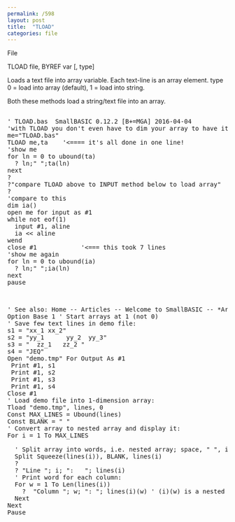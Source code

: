 ```yaml
---
permalink: /598
layout: post
title:  "TLOAD"
categories: file
---
```

File

TLOAD file, BYREF var [, type]

Loads a text file into array variable. Each text-line is an array element. type 0 = load into array (default), 1 = load into string.

Both these methods load a string/text file into an array.
<pre>

' TLOAD.bas  SmallBASIC 0.12.2 [B+=MGA] 2016-04-04
'with TLOAD you don't even have to dim your array to have it created
me="TLOAD.bas"
TLOAD me,ta    '<==== it's all done in one line!
'show me
for ln = 0 to ubound(ta)
  ? ln;" ";ta(ln)
next
?
?"compare TLOAD above to INPUT method below to load array"
?
'compare to this
dim ia()
open me for input as #1
while not eof(1)
  input #1, aline
  ia << aline
wend
close #1            '<=== this took 7 lines
'show me again
for ln = 0 to ubound(ia)
  ? ln;" ";ia(ln)
next
pause

</pre>

<pre>

' See also: Home -- Articles -- Welcome to SmallBASIC -- *Arrays and Matrices*
Option Base 1 ' Start arrays at 1 (not 0)
' Save few text lines in demo file:
s1 = "xx_1 xx_2"
s2 = "yy_1      yy_2  yy_3"
s3 = "  zz_1   zz_2 "
s4 = "JEQ"
Open "demo.tmp" For Output As #1
 Print #1, s1
 Print #1, s2
 Print #1, s3
 Print #1, s4
Close #1
' Load demo file into 1-dimension array:
Tload "demo.tmp", lines, 0
Const MAX_LINES = Ubound(lines)
Const BLANK = " "
' Convert array to nested array and display it:
For i = 1 To MAX_LINES
  
  ' Split array into words, i.e. nested array; space, " ", is the delimiter:
  Split Squeeze(lines(i)), BLANK, lines(i)
  ?
  ? "Line "; i; ":   "; lines(i)
  ' Print word for each column:
  For w = 1 To Len(lines(i))
    ?  "Column "; w; ": "; lines(i)(w) ' (i)(w) is a nested array...
  Next
Next
Pause

</pre>

